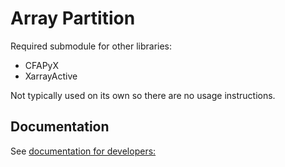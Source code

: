 # Array Partition

Required submodule for other libraries:
 - CFAPyX
 - XarrayActive

Not typically used on its own so there are no usage instructions.

## Documentation

See [documentation for developers:](https://html-preview.github.io/?url=https://github.com/dwest77a/ArrayPartition/blob/main/docs/build/html/index.html)